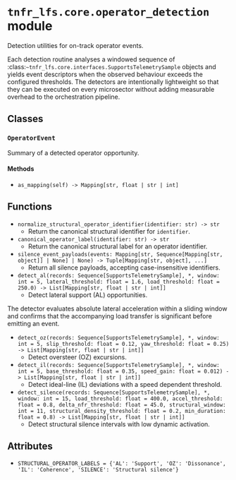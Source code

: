 # `tnfr_lfs.core.operator_detection` module
Detection utilities for on-track operator events.

Each detection routine analyses a windowed sequence of
:class:`~tnfr_lfs.core.interfaces.SupportsTelemetrySample` objects and yields
event descriptors when the observed behaviour exceeds the
configured thresholds.  The detectors are intentionally lightweight so that
they can be executed on every microsector without adding measurable overhead
to the orchestration pipeline.

## Classes
### `OperatorEvent`
Summary of a detected operator opportunity.

#### Methods
- `as_mapping(self) -> Mapping[str, float | str | int]`

## Functions
- `normalize_structural_operator_identifier(identifier: str) -> str`
  - Return the canonical structural identifier for ``identifier``.
- `canonical_operator_label(identifier: str) -> str`
  - Return the canonical structural label for an operator identifier.
- `silence_event_payloads(events: Mapping[str, Sequence[Mapping[str, object]] | None] | None) -> Tuple[Mapping[str, object], ...]`
  - Return all silence payloads, accepting case-insensitive identifiers.
- `detect_al(records: Sequence[SupportsTelemetrySample], *, window: int = 5, lateral_threshold: float = 1.6, load_threshold: float = 250.0) -> List[Mapping[str, float | str | int]]`
  - Detect lateral support (AL) opportunities.

The detector evaluates absolute lateral acceleration within a sliding
window and confirms that the accompanying load transfer is significant
before emitting an event.
- `detect_oz(records: Sequence[SupportsTelemetrySample], *, window: int = 5, slip_threshold: float = 0.12, yaw_threshold: float = 0.25) -> List[Mapping[str, float | str | int]]`
  - Detect oversteer (OZ) excursions.
- `detect_il(records: Sequence[SupportsTelemetrySample], *, window: int = 5, base_threshold: float = 0.35, speed_gain: float = 0.012) -> List[Mapping[str, float | str | int]]`
  - Detect ideal-line (IL) deviations with a speed dependent threshold.
- `detect_silence(records: Sequence[SupportsTelemetrySample], *, window: int = 15, load_threshold: float = 400.0, accel_threshold: float = 0.8, delta_nfr_threshold: float = 45.0, structural_window: int = 11, structural_density_threshold: float = 0.2, min_duration: float = 0.8) -> List[Mapping[str, float | str | int]]`
  - Detect structural silence intervals with low dynamic activation.

## Attributes
- `STRUCTURAL_OPERATOR_LABELS = {'AL': 'Support', 'OZ': 'Dissonance', 'IL': 'Coherence', 'SILENCE': 'Structural silence'}`


